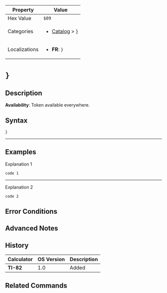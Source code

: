 | Property      | Value |
|---------------|-------|
| Hex Value     | `$09`|
| Categories    | <ul><li>[Catalog](../categories/Catalog.md) > [}](../categories/Catalog.md#})</li></ul> |
| Localizations | <ul><li><b>FR</b>: `}`</li></ul> |

# `}`

## Description



<b>Availability</b>: Token available everywhere.

## Syntax
`}`

<hr>

## Examples

Explanation 1
```ti-basic
code 1
```
---
Explanation 2
```ti-basic
code 2
```

## Error Conditions


## Advanced Notes


## History
| Calculator | OS Version | Description |
|------------|------------|-------------|
| <b>TI-82</b> | 1.0 | Added

## Related Commands

    
